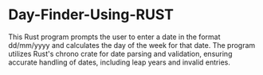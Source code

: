 # Day-Finder-Using-RUST
This Rust program prompts the user to enter a date in the format dd/mm/yyyy and calculates the day of the week for that date. The program utilizes Rust's chrono crate for date parsing and validation, ensuring accurate handling of dates, including leap years and invalid entries.
